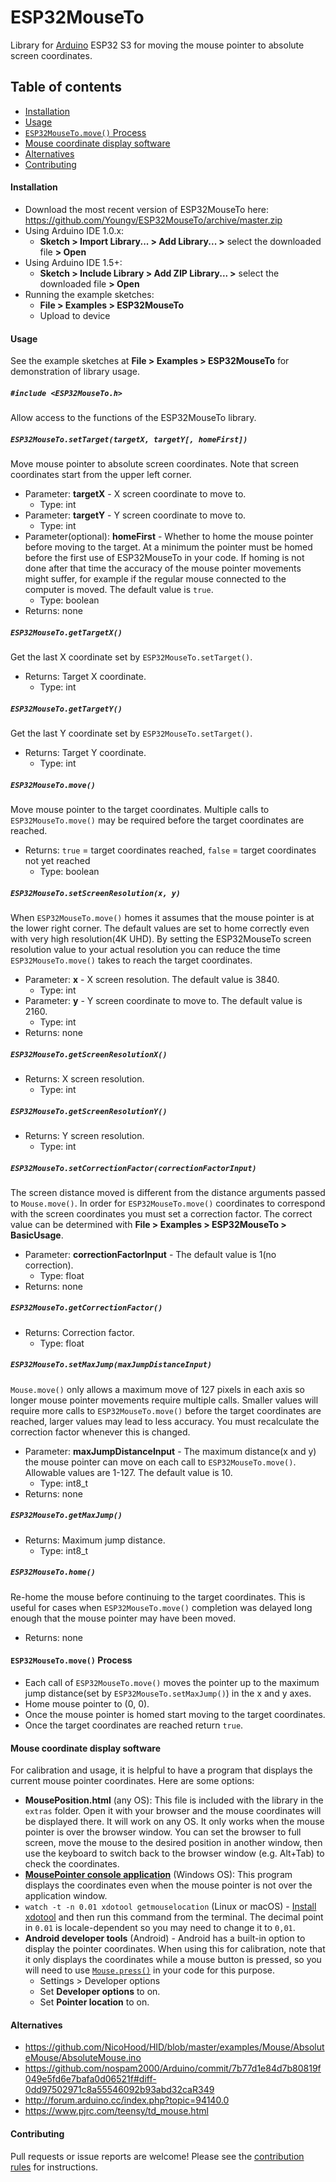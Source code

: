 # ESP32MouseTo

Library for [Arduino](https://arduino.cc) ESP32 S3 for moving the mouse pointer to absolute screen coordinates.

## Table of contents

<!-- toc -->

- [Installation](#installation)
- [Usage](#usage)
- [`ESP32MouseTo.move()` Process](#mousetomove-process)
- [Mouse coordinate display software](#mouse-coordinate-display-software)
- [Alternatives](#alternatives)
- [Contributing](#contributing)

<!-- tocstop -->

#### Installation

- Download the most recent version of ESP32MouseTo here: https://github.com/Youngv/ESP32MouseTo/archive/master.zip
- Using Arduino IDE 1.0.x:
  - **Sketch > Import Library... > Add Library... >** select the downloaded file **> Open**
- Using Arduino IDE 1.5+:
  - **Sketch > Include Library > Add ZIP Library... >** select the downloaded file **> Open**
- Running the example sketches:
  - **File > Examples > ESP32MouseTo**
  - Upload to device

#### Usage

See the example sketches at **File > Examples > ESP32MouseTo** for demonstration of library usage.

##### `#include <ESP32MouseTo.h>`

Allow access to the functions of the ESP32MouseTo library.

##### `ESP32MouseTo.setTarget(targetX, targetY[, homeFirst])`

Move mouse pointer to absolute screen coordinates. Note that screen coordinates start from the upper left corner.

- Parameter: **targetX** - X screen coordinate to move to.
  - Type: int
- Parameter: **targetY** - Y screen coordinate to move to.
  - Type: int
- Parameter(optional): **homeFirst** - Whether to home the mouse pointer before moving to the target. At a minimum the pointer must be homed before the first use of ESP32MouseTo in your code. If homing is not done after that time the accuracy of the mouse pointer movements might suffer, for example if the regular mouse connected to the computer is moved. The default value is `true`.
  - Type: boolean
- Returns: none

##### `ESP32MouseTo.getTargetX()`

Get the last X coordinate set by `ESP32MouseTo.setTarget()`.

- Returns: Target X coordinate.
  - Type: int

##### `ESP32MouseTo.getTargetY()`

Get the last Y coordinate set by `ESP32MouseTo.setTarget()`.

- Returns: Target Y coordinate.
  - Type: int

##### `ESP32MouseTo.move()`

Move mouse pointer to the target coordinates. Multiple calls to `ESP32MouseTo.move()` may be required before the target coordinates are reached.

- Returns: `true` = target coordinates reached, `false` = target coordinates not yet reached
  - Type: boolean

##### `ESP32MouseTo.setScreenResolution(x, y)`

When `ESP32MouseTo.move()` homes it assumes that the mouse pointer is at the lower right corner. The default values are set to home correctly even with very high resolution(4K UHD). By setting the ESP32MouseTo screen resolution value to your actual resolution you can reduce the time `ESP32MouseTo.move()` takes to reach the target coordinates.

- Parameter: **x** - X screen resolution. The default value is 3840.
  - Type: int
- Parameter: **y** - Y screen coordinate to move to. The default value is 2160.
  - Type: int
- Returns: none

##### `ESP32MouseTo.getScreenResolutionX()`

- Returns: X screen resolution.
  - Type: int

##### `ESP32MouseTo.getScreenResolutionY()`

- Returns: Y screen resolution.
  - Type: int

##### `ESP32MouseTo.setCorrectionFactor(correctionFactorInput)`

The screen distance moved is different from the distance arguments passed to `Mouse.move()`. In order for `ESP32MouseTo.move()` coordinates to correspond with the screen coordinates you must set a correction factor. The correct value can be determined with **File > Examples > ESP32MouseTo > BasicUsage**.

- Parameter: **correctionFactorInput** - The default value is 1(no correction).
  - Type: float
- Returns: none

##### `ESP32MouseTo.getCorrectionFactor()`

- Returns: Correction factor.
  - Type: float

##### `ESP32MouseTo.setMaxJump(maxJumpDistanceInput)`

`Mouse.move()` only allows a maximum move of 127 pixels in each axis so longer mouse pointer movements require multiple calls. Smaller values will require more calls to `ESP32MouseTo.move()` before the target coordinates are reached, larger values may lead to less accuracy. You must recalculate the correction factor whenever this is changed.

- Parameter: **maxJumpDistanceInput** - The maximum distance(x and y) the mouse pointer can move on each call to `ESP32MouseTo.move()`. Allowable values are 1-127. The default value is 10.
  - Type: int8_t
- Returns: none

##### `ESP32MouseTo.getMaxJump()`

- Returns: Maximum jump distance.
  - Type: int8_t

##### `ESP32MouseTo.home()`

Re-home the mouse before continuing to the target coordinates. This is useful for cases when `ESP32MouseTo.move()` completion was delayed long enough that the mouse pointer may have been moved.

- Returns: none

#### `ESP32MouseTo.move()` Process

- Each call of `ESP32MouseTo.move()` moves the pointer up to the maximum jump distance(set by `ESP32MouseTo.setMaxJump()`) in the x and y axes.
- Home mouse pointer to (0, 0).
- Once the mouse pointer is homed start moving to the target coordinates.
- Once the target coordinates are reached return `true`.

#### Mouse coordinate display software

For calibration and usage, it is helpful to have a program that displays the current mouse pointer coordinates. Here are some options:

- **MousePosition.html** (any OS): This file is included with the library in the `extras` folder. Open it with your browser and the mouse coordinates will be displayed there. It will work on any OS. It only works when the mouse pointer is over the browser window. You can set the browser to full screen, move the mouse to the desired position in another window, then use the keyboard to switch back to the browser window (e.g. Alt+Tab) to check the coordinates.
- **[MousePointer console application](https://github.com/tttapa/MousePointer)** (Windows OS): This program displays the coordinates even when the mouse pointer is not over the application window.
- `watch -t -n 0.01 xdotool getmouselocation` (Linux or macOS) - [Install xdotool](https://www.semicomplete.com/projects/xdotool/#installing) and then run this command from the terminal. The decimal point in `0.01` is locale-dependent so you may need to change it to `0,01`.
- **Android developer tools** (Android) - Android has a built-in option to display the pointer coordinates. When using this for calibration, note that it only displays the coordinates while a mouse button is pressed, so you will need to use [`Mouse.press()`](https://www.arduino.cc/reference/en/language/functions/usb/mouse/mousepress/) in your code for this purpose.
  - Settings > Developer options
  - Set **Developer options** to on.
  - Set **Pointer location** to on.

#### Alternatives

- https://github.com/NicoHood/HID/blob/master/examples/Mouse/AbsoluteMouse/AbsoluteMouse.ino
- https://github.com/nospam2000/Arduino/commit/7b77d1e84d7b80819f049e5fd6e7bafa0d06521f#diff-0dd97502971c8a55546092b93abd32caR349
- http://forum.arduino.cc/index.php?topic=94140.0
- https://www.pjrc.com/teensy/td_mouse.html

#### Contributing

Pull requests or issue reports are welcome! Please see the [contribution rules](https://github.com/Youngv/ESP32MouseTo/blob/master/.github/CONTRIBUTING.md) for instructions.
